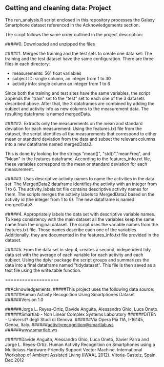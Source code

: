 ## Getting and cleaning data: Project

The run_analysis.R script enclosed in this repository processes the Galaxy Smartphone dataset referenced in the Acknowledgements section. 

The script follows the same order outlined in the project description:

#####0. Downloaded and unzipped the files 

#####1. Merges the training and the test sets to create one data set:
The training and the test dataset have the same configuration. There are three files in each directory:
- measurements: 561 float variables
- subject ID: single column, an integer from 1 to 30
- activity info: single column an integer from 1 to 6

Since both the training and test sites have the same variables, the script appends the "train" set to the "test" set to each one of the 3 datasets described above. After that, the 3 dataframes are combined by adding the subject and activity info as new columns to the measurement data. The resulting dataframe is named mergedData.

#####2. Extracts only the measurements on the mean and standard deviation for each measurement:
Using the features.txt file from the dataset, the script identifies  all the measurements that correspond to either mean or standard deviation from the data and subset the relevant columns into a new dataframe named mergedData2. 

This is done by looking for the strings "mean()", "std()","meanFreq", and "Mean" in the features dataframe. According to the features_info.rxt file, these variables correspond to the mean or standard deviation for each measurement.

#####3. Uses descriptive activity names to name the activities in the data set:
The MergedData2 dataframe identifies the activity with an integer from 1 to 6. The activity_labels.txt file contains descriptive activity names for them. The scripts merges the activity labels to MergedData2 based on the activity id (the integer from 1 to 6). The new dataframe is named mergedData3. 

#####4. Appropriately labels the data set with descriptive variable names.
To keep consistency with the main dataset all the variables keep the same name from the original dataset. The script uses the variable names from the features.txt file.  Those names describe each one of the variables. Additionally, they are documented in the features_info.txt file provided in the dataset.

#####5. From the data set in step 4, creates a second, independent tidy data set with the average of each variable for each activity and each subject.
Using the dplyr package the script groups and summarizes the data into a final dataframe named "tidydataset". This file is then saved as a text file using the write.table function.


===================

##Acknowledgements:
#####This project uses the following data source:
######Human Activity Recognition Using Smartphones Dataset
######Version 1.0

######Jorge L. Reyes-Ortiz, Davide Anguita, Alessandro Ghio, Luca Oneto.
######Smartlab - Non Linear Complex Systems Laboratory
######DITEN - Universit‡ degli Studi di Genova.
######Via Opera Pia 11A, I-16145, Genoa, Italy.
######activityrecognition@smartlab.ws
######www.smartlab.ws

######Davide Anguita, Alessandro Ghio, Luca Oneto, Xavier Parra and Jorge L. Reyes-Ortiz. Human Activity Recognition on Smartphones using a Multiclass Hardware-Friendly Support Vector Machine. International Workshop of Ambient Assisted Living (IWAAL 2012). Vitoria-Gasteiz, Spain. Dec 2012
